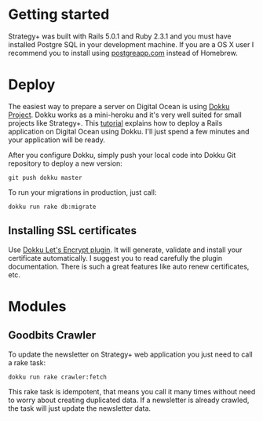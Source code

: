 

# Getting started

Strategy+ was built with Rails 5.0.1 and Ruby 2.3.1 and you must have installed Postgre SQL in your development machine. If you are a OS X user I recommend you to install using [postgreapp.com](http://postgresapp.com) instead of Homebrew.

# Deploy

The easiest way to prepare a server on Digital Ocean is using [Dokku Project](http://dokku.viewdocs.io/dokku/). Dokku works as a mini-heroku and it's very well suited for small projects like Strategy+. This [tutorial](http://www.rubyfleebie.com/how-to-use-dokku-on-digitalocean-and-deploy-rails-applications-like-a-pro/) explains how to deploy a Rails application on Digital Ocean using Dokku. I'll just spend a few minutes and your application will be ready.

After you configure Dokku, simply push your local code into Dokku Git repository to deploy a new version:

```
git push dokku master
```

To run your migrations in production, just call:

```
dokku run rake db:migrate
```

## Installing SSL certificates

Use [Dokku Let's Encrypt plugin](https://github.com/dokku/dokku-letsencrypt#usage). It will generate, validate and install your certificate automatically. I suggest you to read carefully the plugin documentation. There is such a great features like auto renew certificates, etc.

# Modules

## Goodbits Crawler

To update the newsletter on Strategy+ web application you just need to call a rake task:

```
dokku run rake crawler:fetch 
```

This rake task is idempotent, that means you call it many times without need to worry about creating duplicated data. If a newsletter is already crawled, the task will just update the newsletter data.